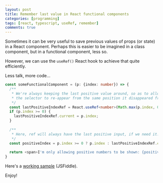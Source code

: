 ```yaml
---
layout: post
title: Remember last value in React functional components
categories: [programming]
tags: [react, typescript, useRef, remember]
comments: true
---
```


Sometimes it can be very useful to save previous values of props (or state) in a React component.
Perhaps this is easier to be imagined in a class component, but in a functional component, less so.

However, we can use the `useRef()` React hook to achieve that quite efficiently.

Less talk, more code...

```ts
const someFunctionalComponent = (p: {index: number}) => {
  /**
   * We're always keeping the last positive value around, so as to allow
   * the selector to re-appear from the same position it disappeared from.
   */
  const lastPositiveIndexRef = React.useRef<number>(Math.max(p.index, 0));
  if (p.index >= 0) {
    lastPositiveIndexRef.current = p.index;
  }
  
  /**
   * Here, ref will always have the last positive input, if we need it.
   */
  const positiveIndex = p.index >= 0 ? p.index : lastPositiveIndexRef.current;
  
  return <span>I'm only allowing positive numbers to be shown: {positiveIndex}</span>
}
```

Here's a [working sample](https://jsfiddle.net/valeriupalos/znoqju5d/11/) (JSFiddle).

Enjoy!
